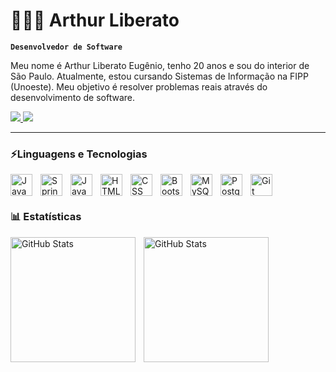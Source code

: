 # 🧑🏻‍💻 Arthur Liberato

**`Desenvolvedor de Software`**

Meu nome é Arthur Liberato Eugênio, tenho 20 anos e sou do interior de São Paulo. Atualmente, estou cursando Sistemas de Informação na FIPP (Unoeste). Meu objetivo é resolver problemas reais através do desenvolvimento de software.

<p align="left">
    <a href="mailto:arthurliberatoe@gmail.com">
        <img src="https://img.shields.io/badge/Gmail-D14836?style=for-the-badge&logo=gmail&logoColor=white" />
    </a>
    <a href="https://www.linkedin.com/in/arthur-liberato-b909aa1b0/">
        <img src="https://img.shields.io/badge/LinkedIn-0077B5?style=for-the-badge&logo=linkedin&logoColor=white" />
    </a>
</p>

---

### ⚡Linguagens e Tecnologias

<img 
    align="left" 
    alt="Java"
    title="Java" 
    width="35px" 
    style="padding-right: 10px;" 
    src="https://cdn.jsdelivr.net/gh/devicons/devicon@latest/icons/java/java-original.svg" 
/>
<img 
    align="left" 
    alt="Spring"
    title="Spring" 
    width="35px" 
    style="padding-right: 10px;" 
    src="https://cdn.jsdelivr.net/gh/devicons/devicon@latest/icons/spring/spring-original-wordmark.svg" 
/>
<img 
    align="left" 
    alt="JavaScript" 
    title="JavaScript"
    width="35px" 
    style="padding-right: 10px;" 
    src="https://cdn.jsdelivr.net/gh/devicons/devicon@latest/icons/javascript/javascript-original.svg" 
/>
<img 
    align="left" 
    alt="HTML"
    title="HTML" 
    width="35px" 
    style="padding-right: 10px;" 
    src="https://cdn.jsdelivr.net/gh/devicons/devicon@latest/icons/html5/html5-original.svg" 
/>
<img 
    align="left" 
    alt="CSS" 
    title="CSS"
    width="35px" 
    style="padding-right: 10px;" 
    src="https://cdn.jsdelivr.net/gh/devicons/devicon@latest/icons/css3/css3-original.svg" 
/>

<img 
    align="left" 
    alt="Bootstrap"
    title="Bootstrap" 
    width="35px" 
    style="padding-right: 10px;" 
    src="https://cdn.jsdelivr.net/gh/devicons/devicon@latest/icons/bootstrap/bootstrap-original.svg" 
/>
<img 
    align="left" 
    alt="MySQL" 
    title="MySQL"
    width="35px" 
    style="padding-right: 10px;" 
    src="https://cdn.jsdelivr.net/gh/devicons/devicon@latest/icons/mysql/mysql-original-wordmark.svg" 
/>


<img 
    align="left" 
    alt="PostgreSQL" 
    title="PostgreSQL"
    width="35px" 
    style="padding-right: 10px;" 
    src="https://cdn.jsdelivr.net/gh/devicons/devicon@latest/icons/postgresql/postgresql-original.svg" 
/>
<img 
    align="left" 
    alt="Git" 
    title="Git"
    width="35px" 
    style="padding-right: 10px;" 
    src="https://cdn.jsdelivr.net/gh/devicons/devicon@latest/icons/git/git-original.svg" 
/>


<br/>
<br/>

### 📊 Estatísticas

<p>
  <img 
    align="left" 
    alt="GitHub Stats" 
    height="200" 
    style="padding-right: 10px;" 
    src="https://github-readme-stats.vercel.app/api?username=ArthurLiberato1&show_icons=true&theme=nord&include_all_commits=true&locale=pt-br" 
  />
  

<img 
      align="left" 
      alt="GitHub Stats" 
      height="200" 
      src="https://github-readme-stats.vercel.app/api/top-langs/?username=ArthurLiberato1&theme=nord&layout=compact&custom_title=Tecnologias&langs_count=9" 
  />

</p>
